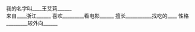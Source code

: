 我的名字叫____王艾莉______                   
来自____浙江______
喜欢_________看电影______
擅长___________找吃的____
性格_________较外向______





